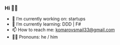 ### Hi 👋🏻

- 🔭 I’m currently working on: startups
- 🌱 I’m currently learning: DDD | F#
- 📫 How to reach me: komarovsmail33@gmail.com
- 🧔🏻‍ Pronouns: he / him
